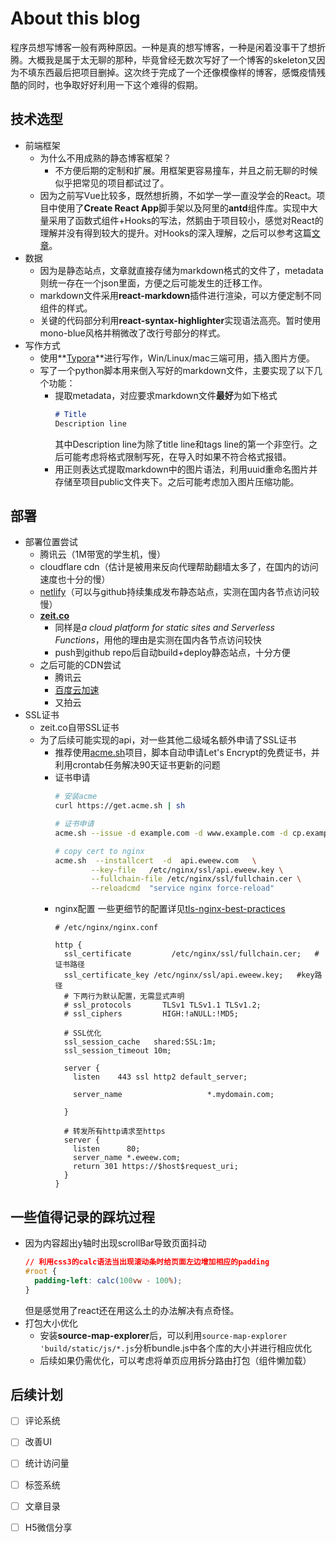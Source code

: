 # About this blog
程序员想写博客一般有两种原因。一种是真的想写博客，一种是闲着没事干了想折腾。大概我是属于太无聊的那种，毕竟曾经无数次写好了一个博客的skeleton又因为不填东西最后把项目删掉。这次终于完成了一个还像模像样的博客，感慨疫情残酷的同时，也争取好好利用一下这个难得的假期。
## 技术选型
- 前端框架
  - 为什么不用成熟的静态博客框架？
    - 不方便后期的定制和扩展。用框架更容易撞车，并且之前无聊的时候似乎把常见的项目都试过了。
  - 因为之前写Vue比较多，既然想折腾，不如学一学一直没学会的React。项目中使用了**Create React App**脚手架以及阿里的**antd**组件库。实现中大量采用了函数式组件+Hooks的写法，然鹅由于项目较小，感觉对React的理解并没有得到较大的提升。对Hooks的深入理解，之后可以参考这篇[文章](https://www.jianshu.com/p/d396ec03e04a)。
- 数据
  - 因为是静态站点，文章就直接存储为markdown格式的文件了，metadata则统一存在一个json里面，方便之后可能发生的迁移工作。
  - markdown文件采用**react-markdown**插件进行渲染，可以方便定制不同组件的样式。
  - 关键的代码部分利用**react-syntax-highlighter**实现语法高亮。暂时使用mono-blue风格并稍微改了改行号部分的样式。
- 写作方式
  - 使用**[Typora](https://www.typora.io/)**进行写作，Win/Linux/mac三端可用，插入图片方便。
  - 写了一个python脚本用来倒入写好的markdown文件，主要实现了以下几个功能：
    - 提取metadata，对应要求markdown文件**最好**为如下格式
      ```markdown
      # Title
      Description line
      ```
      其中Description line为除了title line和tags line的第一个非空行。之后可能考虑将格式限制写死，在导入时如果不符合格式报错。
    - 用正则表达式提取markdown中的图片语法，利用uuid重命名图片并存储至项目public文件夹下。之后可能考虑加入图片压缩功能。
## 部署
- 部署位置尝试
  - 腾讯云（1M带宽的学生机，慢）
  - cloudflare cdn（估计是被用来反向代理帮助翻墙太多了，在国内的访问速度也十分的慢）
  - [netlify](https://www.netlify.com/)（可以与github持续集成发布静态站点，实测在国内各节点访问较慢）
  - **[zeit.co](zeit.co)**
    - 同样是*a cloud platform for static sites and Serverless Functions*，用他的理由是实测在国内各节点访问较快
    - push到github repo后自动build+deploy静态站点，十分方便
  - 之后可能的CDN尝试
    - 腾讯云
    - [百度云加速](https://su.baidu.com/plan.html)
    - 又拍云
- SSL证书
  - zeit.co自带SSL证书
  - 为了后续可能实现的api，对一些其他二级域名额外申请了SSL证书
    - 推荐使用[acme.sh](https://github.com/acmesh-official/acme.sh)项目，脚本自动申请Let's Encrypt的免费证书，并利用crontab任务解决90天证书更新的问题
    - 证书申请
      ```sh
      # 安装acme
      curl https://get.acme.sh | sh
      
      # 证书申请
      acme.sh --issue -d example.com -d www.example.com -d cp.example.com -w 网站根目录
      
      # copy cert to nginx
      acme.sh  --installcert  -d  api.eweew.com   \
              --key-file   /etc/nginx/ssl/api.eweew.key \
              --fullchain-file /etc/nginx/ssl/fullchain.cer \
              --reloadcmd  "service nginx force-reload"
      ```
    - nginx配置
       一些更细节的配置详见[tls-nginx-best-practices](https://www.linode.com/docs/web-servers/nginx/tls-deployment-best-practices-for-nginx/)
      ```nginx
      # /etc/nginx/nginx.conf
      
      http {
        ssl_certificate			/etc/nginx/ssl/fullchain.cer;	#证书路径     
        ssl_certificate_key	/etc/nginx/ssl/api.eweew.key;	#key路径
        # 下两行为默认配置，无需显式声明
        # ssl_protocols       TLSv1 TLSv1.1 TLSv1.2;
        # ssl_ciphers         HIGH:!aNULL:!MD5;
        
        # SSL优化
        ssl_session_cache   shared:SSL:1m;
        ssl_session_timeout 10m;
      
        server {
          listen	443 ssl http2 default_server;                                                 
          server_name					*.mydomain.com;                        
        }
      
        # 转发所有http请求至https
        server {
          listen      80;
          server_name *.eweew.com;
          return 301 https://$host$request_uri;
        }
      }
      
      ```
      
  
## 一些值得记录的踩坑过程
- 因为内容超出y轴时出现scrollBar导致页面抖动
  ```css
  // 利用css3的calc语法当出现滚动条时给页面左边增加相应的padding
  #root {
    padding-left: calc(100vw - 100%); 
  }
  ```
  但是感觉用了react还在用这么土的办法解决有点奇怪。
- 打包大小优化
  - 安装**source-map-explorer**后，可以利用```source-map-explorer 'build/static/js/*.js```分析bundle.js中各个库的大小并进行相应优化
  - 后续如果仍需优化，可以考虑将单页应用拆分路由打包（组件懒加载）
## 后续计划
- [ ] 评论系统
- [ ] 改善UI
- [ ] 统计访问量
- [ ] 标签系统
- [ ] 文章目录
- [ ] H5微信分享

